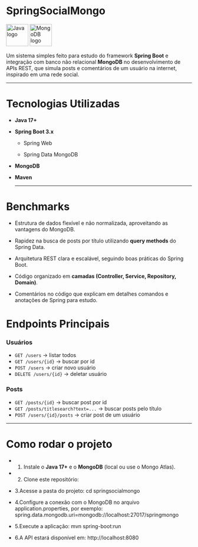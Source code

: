 # SpringSocialMongo
<img src="https://cdn.jsdelivr.net/gh/devicons/devicon/icons/java/java-original.svg" width="60" alt="Java logo"> <img src="https://cdn.jsdelivr.net/gh/devicons/devicon/icons/mongodb/mongodb-original.svg" width="60" alt="MongoDB logo">


Um sistema simples feito para estudo do framework **Spring Boot** e integração com banco não relacional **MongoDB** no desenvolvimento de APIs REST, que simula posts e comentários de um usuário na internet, inspirado em uma rede social.


---

# Tecnologias Utilizadas

- **Java 17+**
  
- **Spring Boot 3.x**
  
  - Spring Web
    
  - Spring Data MongoDB
 
- **MongoDB**
  
- **Maven**

  ---


# Benchmarks

- Estrutura de dados flexível e não normalizada, aproveitando as vantagens do MongoDB.
  
- Rapidez na busca de posts por título utilizando **query methods** do Spring Data.
  
- Arquitetura REST clara e escalável, seguindo boas práticas do Spring Boot.
  
- Código organizado em **camadas (Controller, Service, Repository, Domain)**.

- Comentários no código que explicam em detalhes comandos e anotações de Spring para estudo.

 # Endpoints Principais
 
### Usuários

- `GET /users` → listar todos
- `GET /users/{id}` → buscar por id
- `POST /users` → criar novo usuário
- `DELETE /users/{id}` → deletar usuário

### Posts

- `GET /posts/{id}` → buscar post por id
- `GET /posts/titlesearch?text=...` → buscar posts pelo título
- `POST /users/{id}/posts` → criar post de um usuário

--- 

# Como rodar o projeto

- 1. Instale o **Java 17+** e o **MongoDB** (local ou use o Mongo Atlas).

   
- 2. Clone este repositório:


- 3.Acesse a pasta do projeto:
  cd springsocialmongo

  
- 4.Configure a conexão com o MongoDB no arquivo application.properties, por exemplo:
spring.data.mongodb.uri=mongodb://localhost:27017/springmongo


- 5.Execute a aplicação:
mvn spring-boot:run


- 6.A API estará disponível em:
http://localhost:8080

